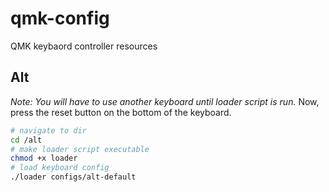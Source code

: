 # qmk-config
QMK keybaord controller resources

## Alt
*Note: You will have to use another keyboard until loader script is run.*
Now, press the reset button on the bottom of the keyboard.
```bash
# navigate to dir
cd /alt
# make loader script executable
chmod +x loader
# load keyboard config
./loader configs/alt-default
```

